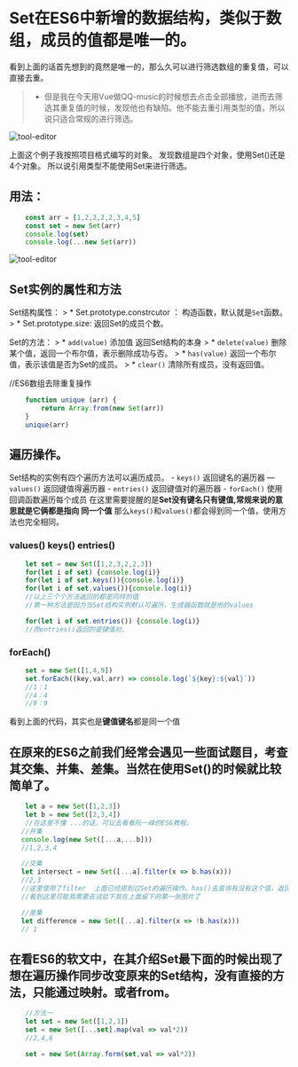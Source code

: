 # Set在ES6中新增的数据结构，类似于数组，成员的值都是唯一的。
看到上面的话首先想到的竟然是唯一的，那么久可以进行筛选数组的重复值，可以直接去重。
> * 但是我在今天用Vue做QQ-music的时候想去点击全部播放，进而去筛选其重复值的时候，发现他也有缺陷。他不能去重引用类型的值，所以说只适合常规的进行筛选。

![tool-editor](https://github.com/liu33286821/ES6/blob/master/Set_Object.png)

上面这个例子我按照项目格式编写的对象。 发现数组是四个对象，使用Set()还是4个对象。 所以说引用类型不能使用Set来进行筛选。

## 用法：

```javascript
    const arr = [1,2,2,2,2,3,4,5]
    const set = new Set(arr)
    console.log(set)
    console.log(...new Set(arr))
```

![tool-editor](https://github.com/liu33286821/ES6/blob/master/set.png)


## Set实例的属性和方法
Set结构属性：
    > * Set.prototype.constrcutor ： 构造函数，默认就是```Set```函数。
    > * Set.prototype.size: 返回Set的成员个数。

Set的方法：
    > * ```add(value)``` 添加值  返回Set结构的本身
    > * ```delete(value)``` 删除某个值，返回一个布尔值，表示删除成功与否。
    > * ```has(value)``` 返回一个布尔值，表示该值是否为Set的成员。
    > * ```clear()``` 清除所有成员，没有返回值。


//ES6数组去除重复操作
```javascript
    function unique (arr) {
        return Array.from(new Set(arr))
    }
    unique(arr)
```


## 遍历操作。
Set结构的实例有四个遍历方法可以遍历成员。
    - ```keys()``` 返回键名的遍历器
    — ```values()``` 返回键值得遍历器
    - ```entries()``` 返回键值对的遍历器
    - ```forEach()``` 使用回调函数遍历每个成员
在这里需要提醒的是**Set没有键名只有键值,常规来说的意思就是它俩都是指向 同一个值** 那么```keys()```和```values()```都会得到同一个值，使用方法也完全相同。

### values() keys() entries()
```javascript
    let set = new Set([1,2,3,2,2,3])
    for(let i of set) {console.log(i)}
    for(let i of set.keys()){console.log(i)}
    for(let i of set.values()){console.log(i)}
    //以上三个个方法返回的都是同样的值
    //第一种方法是因为当Set结构实例默认可遍历，生成器函数就是他的values

    for(let i of set.entries()) {console.log(i)}
    //而entries()返回的是键值对。
```

### forEach()
```javascript
    set = new Set([1,4,9])
    set.forEach((key,val,arr) => console.log(`${key}:${val}`))
    //1：1
    //4：4
    //9：9
```
看到上面的代码，其实也是**键值键名**都是同一个值


## 在原来的ES6之前我们经常会遇见一些面试题目，考查其**交集**、**并集**、**差集**。当然在使用Set()的时候就比较简单了。
```javascript
    let a = new Set([1,2,3])
    let b = new Set([2,3,4])
    //在这里不懂 ...的话，可以去看看阮一峰的ES6教程。
   //并集
   console.log(new Set([...a,...b]))
   //1,2,3,4

   //交集
   let intersect = new Set([...a].filter(x => b.has(x)))
   //2,3
   //这里使用了filter  上面已经提到过Set的遍历操作。has()去查询有没有这个值，返回true或false
   //看到这里可能我需要去试验下我在上面留下的第一张图片了

   //差集
   let difference = new Set([...a].filter(x => !b.has(x)))
   // 1
```

## 在看ES6的软文中，在其介绍Set最下面的时候出现了 **想在遍历操作同步改变原来的Set结构，没有直接的方法，只能通过映射。或者from**。
```javascript
    //方法一
    let set = new Set([1,2,3])
    set = new Set([...set].map(val => val*2))
    //2,4,6

    set = new Set(Array.form(set,val => val*2))
```

